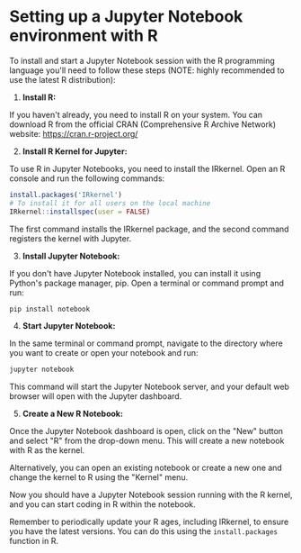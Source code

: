 # Setting up a Jupyter Notebook environment with R
To install and start a Jupyter Notebook session with the R programming language
you'll need to follow these steps (NOTE: highly recommended to use the latest R distribution):

1. **Install R:**

If you haven't already, you need to install R on your system. You can download R from the official CRAN (Comprehensive R Archive Network) website: https://cran.r-project.org/

2. **Install R Kernel for Jupyter:**

To use R in Jupyter Notebooks, you need to install the IRkernel. Open an R console and run the following commands:

```R
install.packages('IRkernel')
# To install it for all users on the local machine
IRkernel::installspec(user = FALSE)
```

The first command installs the IRkernel package, and the second command registers the kernel with Jupyter.

3. **Install Jupyter Notebook:**

If you don't have Jupyter Notebook installed, you can install it using Python's package manager, pip. Open a terminal or command prompt and run:

```bash
pip install notebook
```

4. **Start Jupyter Notebook:**

In the same terminal or command prompt, navigate to the directory where you want to create or open your notebook and run:

```bash
jupyter notebook
```

This command will start the Jupyter Notebook server, and your default web browser will open with the Jupyter dashboard.

5. **Create a New R Notebook:**

Once the Jupyter Notebook dashboard is open, click on the "New" button and select "R" from the drop-down menu. This will create a new notebook with R as the kernel.

Alternatively, you can open an existing notebook or create a new one and change the kernel to R using the "Kernel" menu.

Now you should have a Jupyter Notebook session running with the R kernel, and you can start coding in R within the notebook.

Remember to periodically update your R ages, including IRkernel, to ensure you have the latest versions. You can do this using the `install.packages` function in R.